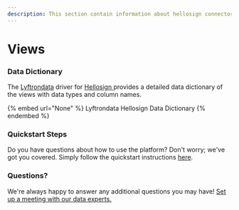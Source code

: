 ```yaml
---
description: This section contain information about hellosign connector views information
---
```


# Views

### Data Dictionary

The [Lyftrondata](https://www.lyftrondata.com/) driver for [Hellosign](None/)[ ](https://www.lyftrondata.com/integration/hellosign/)provides a detailed data dictionary of the views with data types and column names.

{% embed url="None" %}
Lyftrondata Hellosign Data Dictionary
{% endembed %}

### Quickstart Steps

Do you have questions about how to use the platform? Don't worry; we've got you covered. Simply follow the quickstart instructions [here](../README.md).

### Questions? <a href="#questions" id="questions"></a>

We're always happy to answer any additional questions you may have! [Set up a meeting with our data experts.](https://www.lyftrondata.com/book-a-meeting/)


